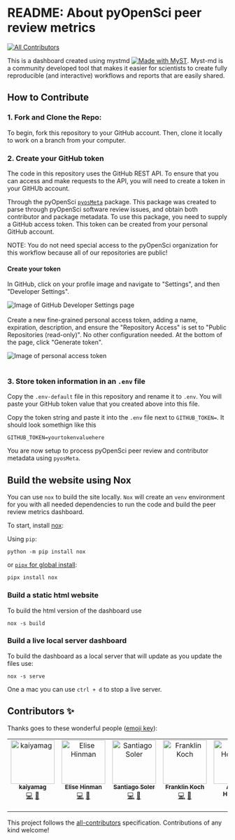 # README: About pyOpenSci peer review metrics
<!-- ALL-CONTRIBUTORS-BADGE:START - Do not remove or modify this section -->
[![All Contributors](https://img.shields.io/badge/all_contributors-7-orange.svg?style=flat-square)](#contributors-)
<!-- ALL-CONTRIBUTORS-BADGE:END -->

This is a dashboard created using mystmd [![Made with MyST](https://img.shields.io/badge/made%20with-myst-orange)](https://myst.tools). Myst-md is a community developed tool that makes it easier for scientists to create fully reproducible (and interactive) workflows and reports that are easily shared.

## How to Contribute

### 1. **Fork and Clone the Repo:**

To begin, fork this repository to your GitHub account. Then, clone it
locally to work on a branch from your computer.

### 2. Create your GitHub token

The code in this repository uses the GitHub REST API. To ensure that you can
access and make requests to the API, you will need to create a token in your
GitHUb account.

Through the pyOpenSci [`pyosMeta`](https://github.com/pyOpenSci/pyosMeta)
package. This package was created to parse through pyOpenSci software review
issues, and obtain both contributor and package metadata. To use this package,
you need to supply a GitHub access
token. This token can be created from your personal GitHub account.

NOTE: You do not need special access to the pyOpenSci organization for this workflow
because all of our repositories are public!

#### Create your token

In GitHub, click on your profile image and navigate to "Settings", and then
"Developer Settings".

![Image of GitHub Developer Settings page](images/developer_settings.png "Developer Settings page")
<br/><br/>
Create a new fine-grained personal access token, adding a name, expiration,
description, and ensure the "Repository Access" is set to "Public Repositories
(read-only)". No other configuration needed. At the bottom of the page, click
"Generate token".

![Image of personal access token](images/token.png "Token configuration page")
<br/><br/>

### 3. Store token information in an `.env` file

Copy the `.env-default` file in this repository and
rename it to `.env`. You will paste your GitHub token value that you created
above into this file.

Copy the token string and paste it into the `.env` file next to `GITHUB_TOKEN=`.
It should look somethign like this

`GITHUB_TOKEN=yourtokenvaluehere`

You are now setup to process pyOpenSci peer review and contributor metadata
using `pyosMeta`.

## Build the website using Nox

You can use `nox` to build the site locally. `Nox` will create an `venv`
environment for you with all needed dependencies to run the code and build
the peer review metrics dashboard.

To start, install [nox](https://nox.thea.codes/en/stable/):

Using `pip`:

`python -m pip install nox`

or [`pipx` for global install](https://pipx.pypa.io/stable/):

`pipx install nox`

### Build a static html website

To build the html version of the dashboard use

`nox -s build`

### Build a live local server dashboard

To build the dashboard as a local server that will update
as you update the files use:

`nox -s serve`

One a mac you can use `ctrl + d` to stop a live server.

## Contributors ✨

Thanks goes to these wonderful people ([emoji key](https://allcontributors.org/docs/en/emoji-key)):

<!-- ALL-CONTRIBUTORS-LIST:START - Do not remove or modify this section -->
<!-- prettier-ignore-start -->
<!-- markdownlint-disable -->
<table>
  <tbody>
    <tr>
      <td align="center" valign="top" width="14.28%"><a href="https://github.com/kaiyamag"><img src="https://avatars.githubusercontent.com/u/98053751?v=4?s=100" width="100px;" alt="kaiyamag"/><br /><sub><b>kaiyamag</b></sub></a><br /><a href="https://github.com/pyOpenSci/peer-review-metrics/commits?author=kaiyamag" title="Code">💻</a> <a href="https://github.com/pyOpenSci/peer-review-metrics/pulls?q=is%3Apr+reviewed-by%3Akaiyamag" title="Reviewed Pull Requests">👀</a></td>
      <td align="center" valign="top" width="14.28%"><a href="https://github.com/ehinman"><img src="https://avatars.githubusercontent.com/u/121896266?v=4?s=100" width="100px;" alt="Elise Hinman"/><br /><sub><b>Elise Hinman</b></sub></a><br /><a href="https://github.com/pyOpenSci/peer-review-metrics/commits?author=ehinman" title="Code">💻</a> <a href="https://github.com/pyOpenSci/peer-review-metrics/pulls?q=is%3Apr+reviewed-by%3Aehinman" title="Reviewed Pull Requests">👀</a></td>
      <td align="center" valign="top" width="14.28%"><a href="https://www.santisoler.com"><img src="https://avatars.githubusercontent.com/u/11541317?v=4?s=100" width="100px;" alt="Santiago Soler"/><br /><sub><b>Santiago Soler</b></sub></a><br /><a href="https://github.com/pyOpenSci/peer-review-metrics/commits?author=santisoler" title="Code">💻</a> <a href="https://github.com/pyOpenSci/peer-review-metrics/pulls?q=is%3Apr+reviewed-by%3Asantisoler" title="Reviewed Pull Requests">👀</a></td>
      <td align="center" valign="top" width="14.28%"><a href="https://github.com/fwkoch"><img src="https://avatars.githubusercontent.com/u/9453731?v=4?s=100" width="100px;" alt="Franklin Koch"/><br /><sub><b>Franklin Koch</b></sub></a><br /><a href="https://github.com/pyOpenSci/peer-review-metrics/commits?author=fwkoch" title="Code">💻</a> <a href="https://github.com/pyOpenSci/peer-review-metrics/pulls?q=is%3Apr+reviewed-by%3Afwkoch" title="Reviewed Pull Requests">👀</a></td>
      <td align="center" valign="top" width="14.28%"><a href="https://github.com/agoose77"><img src="https://avatars.githubusercontent.com/u/1248413?v=4?s=100" width="100px;" alt="Angus Hollands"/><br /><sub><b>Angus Hollands</b></sub></a><br /><a href="https://github.com/pyOpenSci/peer-review-metrics/commits?author=agoose77" title="Code">💻</a> <a href="https://github.com/pyOpenSci/peer-review-metrics/pulls?q=is%3Apr+reviewed-by%3Aagoose77" title="Reviewed Pull Requests">👀</a></td>
      <td align="center" valign="top" width="14.28%"><a href="http://batalex.github.io"><img src="https://avatars.githubusercontent.com/u/11004857?v=4?s=100" width="100px;" alt="Alex Batisse"/><br /><sub><b>Alex Batisse</b></sub></a><br /><a href="https://github.com/pyOpenSci/peer-review-metrics/commits?author=batalex" title="Code">💻</a> <a href="https://github.com/pyOpenSci/peer-review-metrics/pulls?q=is%3Apr+reviewed-by%3Abatalex" title="Reviewed Pull Requests">👀</a></td>
      <td align="center" valign="top" width="14.28%"><a href="https://hachyderm.io/web/@willingc"><img src="https://avatars.githubusercontent.com/u/2680980?v=4?s=100" width="100px;" alt="Carol Willing"/><br /><sub><b>Carol Willing</b></sub></a><br /><a href="https://github.com/pyOpenSci/peer-review-metrics/commits?author=willingc" title="Code">💻</a> <a href="https://github.com/pyOpenSci/peer-review-metrics/pulls?q=is%3Apr+reviewed-by%3Awillingc" title="Reviewed Pull Requests">👀</a></td>
    </tr>
  </tbody>
</table>

<!-- markdownlint-restore -->
<!-- prettier-ignore-end -->

<!-- ALL-CONTRIBUTORS-LIST:END -->

This project follows the [all-contributors](https://github.com/all-contributors/all-contributors) specification. Contributions of any kind welcome!
